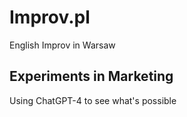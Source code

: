 # Improv.pl

English Improv in Warsaw

## Experiments in Marketing

Using ChatGPT-4 to see what's possible
